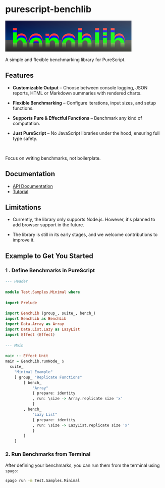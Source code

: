 # purescript-benchlib

<img src="docs/logo.png" width="400"/>

A simple and flexible benchmarking library for PureScript.

## Features

- **Customizable Output** – Choose between console logging, JSON reports, HTML or Markdown summaries with rendered charts.

- **Flexible Benchmarking** – Configure iterations, input sizes, and setup functions.

- **Supports Pure & Effectful Functions** – Benchmark any kind of computation.

- **Just PureScript** – No JavaScript libraries under the hood, ensuring full type safety.

<br>

Focus on writing benchmarks, not boilerplate.

## Documentation

- [API Documentation](https://pursuit.purescript.org/packages/purescript-benchlib)
- [Tutorial](docs/tutorial.md)

## Limitations

- Currently, the library only supports Node.js. However, it's planned to add browser support in the future.

- The library is still in its early stages, and we welcome contributions to improve it.

## Example to Get You Started

### 1 . Define Benchmarks in PureScript

```purescript
--- Header

module Test.Samples.Minimal where

import Prelude

import BenchLib (group_, suite_, bench_)
import BenchLib as BenchLib
import Data.Array as Array
import Data.List.Lazy as LazyList
import Effect (Effect)

--- Main

main :: Effect Unit
main = BenchLib.runNode_ $
  suite_
    "Minimal Example"
    [ group_ "Replicate Functions"
        [ bench_
            "Array"
            { prepare: identity
            , run: \size -> Array.replicate size 'x'
            }
        , bench_
            "Lazy List"
            { prepare: identity
            , run: \size -> LazyList.replicate size 'x'
            }
        ]
    ]
```

### 2. Run Benchmarks from Terminal

After defining your benchmarks, you can run them from the terminal using `spago`:

```bash
spago run -m Test.Samples.Minimal
```
